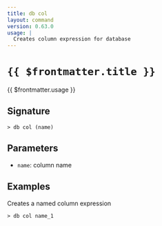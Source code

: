 ```yaml
---
title: db col
layout: command
version: 0.63.0
usage: |
  Creates column expression for database
---
```


# `{{ $frontmatter.title }}`

<div style='white-space: pre-wrap;'>{{ $frontmatter.usage }}</div>

## Signature

```> db col (name)```

## Parameters

 -  `name`: column name

## Examples

Creates a named column expression
```shell
> db col name_1
```
